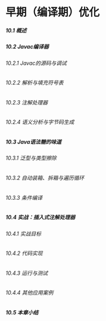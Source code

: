 早期（编译期）优化
========
##### 10.1 概述
##### 10.2 Javac编译器
###### 10.2.1 Javac的源码与调试
###### 10.2.2 解析与填充符号表
###### 10.2.3 注解处理器
###### 10.2.4 语义分析与字节码生成
##### 10.3 Java语法糖的味道
###### 10.3.1 泛型与类型擦除
###### 10.3.2 自动装箱、拆箱与遍历循环
###### 10.3.3 条件编译
##### 10.4 实战：插入式注解处理器
###### 10.4.1 实战目标
###### 10.4.2 代码实现
###### 10.4.3 运行与测试
###### 10.4.4 其他应用案例
##### 10.5 本章小结

















